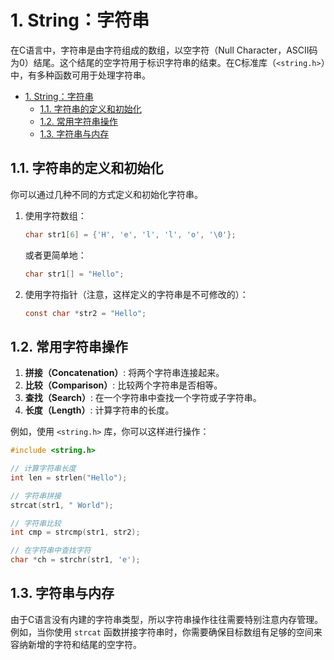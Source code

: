 # 1. String：字符串

在C语言中，字符串是由字符组成的数组，以空字符（Null Character，ASCII码为0）结尾。这个结尾的空字符用于标识字符串的结束。在C标准库（`<string.h>`）中，有多种函数可用于处理字符串。

- [1. String：字符串](#1-string字符串)
  - [1.1. 字符串的定义和初始化](#11-字符串的定义和初始化)
  - [1.2. 常用字符串操作](#12-常用字符串操作)
  - [1.3. 字符串与内存](#13-字符串与内存)

## 1.1. 字符串的定义和初始化

你可以通过几种不同的方式定义和初始化字符串。

1. 使用字符数组：

    ```c
    char str1[6] = {'H', 'e', 'l', 'l', 'o', '\0'};
    ```

    或者更简单地：

    ```c
    char str1[] = "Hello";
    ```

2. 使用字符指针（注意，这样定义的字符串是不可修改的）：

    ```c
    const char *str2 = "Hello";
    ```

## 1.2. 常用字符串操作

1. **拼接（Concatenation）**: 将两个字符串连接起来。
2. **比较（Comparison）**: 比较两个字符串是否相等。
3. **查找（Search）**: 在一个字符串中查找一个字符或子字符串。
4. **长度（Length）**: 计算字符串的长度。

例如，使用 `<string.h>` 库，你可以这样进行操作：

```c
#include <string.h>

// 计算字符串长度
int len = strlen("Hello");

// 字符串拼接
strcat(str1, " World");

// 字符串比较
int cmp = strcmp(str1, str2);

// 在字符串中查找字符
char *ch = strchr(str1, 'e');
```

## 1.3. 字符串与内存

由于C语言没有内建的字符串类型，所以字符串操作往往需要特别注意内存管理。例如，当你使用 `strcat` 函数拼接字符串时，你需要确保目标数组有足够的空间来容纳新增的字符和结尾的空字符。
